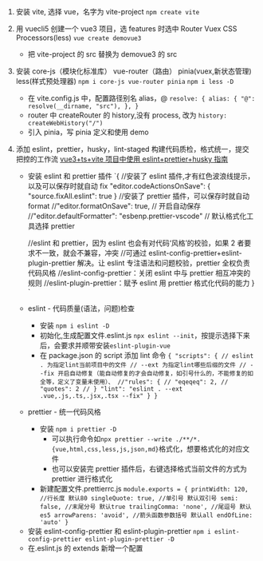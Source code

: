 1. 安装 vite, 选择 vue，名字为 vite-project
   `npm create vite`
2. 用 vuecli5 创建一个 vue3 项目，选 features 时选中 Router Vuex CSS Processors(less)
   `vue create demovue3`
   - 把 vite-project 的 src 替换为 demovue3 的 src
3. 安装 core-js（模块化标准库） vue-router（路由） pinia(vuex,新状态管理) less(样式预处理器)
   `npm i core-js vue-router pinia`
   `npm i less -D`
   - 在 vite.config.js 中，配置路径别名 alias，@
     `resolve: { alias: { "@": resolve(__dirname, "src"), }, }`
   * router 中 createRouter 的 history,没有 process, 改为
     `history: createWebHistory("/")`
   * 引入 pinia，写 pinia 定义和使用 demo
4. 添加 eslint，prettier，husky，lint-staged 构建代码质检，格式统一，提交把控的工作流
   [vue3+ts+vite 项目中使用 eslint+prettier+husky 指南]('https://juejin.cn/post/7118294114734440455')

   - 安装 eslint 和 prettier 插件
     `{
     //安装了 eslint 插件,才有红色波浪线提示，以及可以保存时就自动 fix
     "editor.codeActionsOnSave": {
     "source.fixAll.eslint": true
     }
     //安装了 prettier 插件，可以保存时就自动 format
     //"editor.formatOnSave": true, // 开启自动保存
     //"editor.defaultFormatter": "esbenp.prettier-vscode" // 默认格式化工具选择 prettier

     //eslint 和 prettier，因为 eslint 也会有对代码‘风格’的校验，如果 2 者要求不一致，就会不兼容，冲突
     //可通过 eslint-config-prettier+eslint-plugin-prettier 解决。让 eslint 专注语法和问题校验，prettier 全权负责代码风格
     //eslint-config-prettier：关闭 eslint 中与 prettier 相互冲突的规则
     //eslint-plugin-prettier：赋予 eslint 用 prettier 格式化代码的能力
     }
     `

   - eslint - 代码质量(语法，问题)检查
     - 安装
       `npm i eslint -D`
     - 初始化,生成配置文件.eslint.js
       `npx eslint --init`，按提示选择下来后，会要求并顺带安装`eslint-plugin-vue`
     - 在 package.json 的 script 添加 lint 命令
       `{ "scripts": { // eslint . 为指定lint当前项目中的文件 // --ext 为指定lint哪些后缀的文件 // --fix 开启自动修复（能自动修复的才会自动修复，如引号什么的，不能修复的如全等，定义了变量未使用）、 //"rules": { // "eqeqeq": 2, // "quotes": 2 // } "lint": "eslint . --ext .vue,.js,.ts,.jsx,.tsx --fix" } }`
   - prettier - 统一代码风格

     - 安装
       `npm i prettier -D`
       - 可以执行命令如`npx prettier --write ./**/*.{vue,html,css,less,js,json,md}`格式化，想要格式化的对应文件
       - 也可以安装完 prettier 插件后，右键选择格式当前文件的方式为 prettier 进行格式化
     - 新建配置文件.prettierrc.js
       `module.exports = { printWidth: 120, //行长度 默认80 singleQuote: true, //单引号 默认双引号 semi: false, //末尾分号 默认true trailingComma: 'none', //尾逗号 默认es5 arrowParens: 'avoid', //箭头函数参数括号 默认all endOfLine: 'auto' }`

   * 安装 eslint-config-prettier 和 eslint-plugin-prettier
     `npm i eslint-config-prettier eslint-plugin-prettier -D`
   * 在.eslint.js 的 extends 新增一个配置
